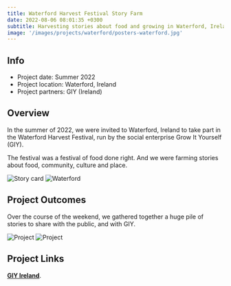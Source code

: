 ```yaml
---
title: Waterford Harvest Festival Story Farm
date: 2022-08-06 08:01:35 +0300
subtitle: Harvesting stories about food and growing in Waterford, Ireland
image: '/images/projects/waterford/posters-waterford.jpg'
---
```


## Info 
- Project date: Summer 2022
- Project location: Waterford, Ireland
- Project partners: GIY (Ireland)

## Overview
In the summer of 2022, we were invited to Waterford, Ireland to take part in the Waterford Harvest Festival, run by the social enterprise Grow It Yourself (GIY).

The festival was a festival of food done right. And we were farming stories about food, community, culture and place.


<div class="gallery-box">
  <div class="gallery">
    <img src="/images/projects/waterford/microstory.jpg" loading="lazy" alt="Story card">
        <img src="/images/projects/waterford/waterford.jpg" loading="lazy" alt="Waterford">
  </div>
</div>

## Project Outcomes
Over the course of the weekend, we gathered together a huge pile of stories to share with the public, and with GIY.

<div class="gallery-box">
  <div class="gallery">
    <img src="/images/projects/waterford/han-waterford.jpg" loading="lazy" alt="Project">
    <img src="/images/projects/waterford/story-farm.jpg" loading="lazy" alt="Project">
  </div>
</div>

## Project Links
**[GIY Ireland](https://giy.ie/)**.